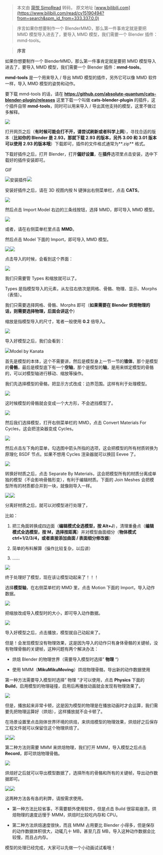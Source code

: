 > 本文由 [简悦 SimpRead](http://ksria.com/simpread/) 转码， 原文地址 [www.bilibili.com](https://www.bilibili.com/read/cv15190494?from=search&spm_id_from=333.337.0.0)

> 序言如果你想要制作一个 BlenderMMD，那么第一件事肯定就是要把 MMD 模型导入进去了，要导入 MMD 模型，我们需要一个 Blender 插件：mmd-tools。

> **序言**

如果你想要制作一个 BlenderMMD，那么第一件事肯定就是要把 MMD 模型导入进去了，要导入 MMD 模型，我们需要一个 Blender 插件：**mmd-tools**。

**mmd-tools** 是一个用来导入 / 导出 MMD 模型的插件，另外它可以像 MMD 软件一样，导入 MMD 模型的姿势和动作。

要下载 mmd-tools 的话，请在 **https://github.com/absolute-quantum/cats-blender-plugin/releases** 这里下载一个叫做 **cats-blender-plugin** 的插件，这个插件自带 **mmd-tools**，同时可以用来导入 / 导出其他支持的模型，这里不做过多解释。

![](http://i0.hdslb.com/bfs/article/71bf2cd56882a2e97f8b3477c9256f8b09f361d3.png)

打开网页之后（**有时候可能会打不开，请尝试刷新或者科学上网**），寻找合适的版本（**比如你的 Blender 是 2.93，那就下载 2.93 的版本，另外 3.00 和 3.01 版本可以使用 2.93 的版本哦**）下载即可，插件的文件格式通常为**.zip** 格式。

下载好插件之后，打开 Blender，打开**偏好设置**，在**插件**选项里点击安装，选中下载好的插件安装即可。

GIF

![](http://i0.hdslb.com/bfs/article/10dfe673cc30e17d8b6995681d63aa9c7e5e4bf2.gif)安装插件![](http://i0.hdslb.com/bfs/article/71bf2cd56882a2e97f8b3477c9256f8b09f361d3.png)

安装好插件之后，请在 3D 视图内按 N 键弹出右侧菜单栏，点击 **CATS**。

![](http://i0.hdslb.com/bfs/article/c99017b432b54abb0bc0ea635794a2d4ae39086c.png@482w_830h_progressive.webp)

然后点击 Import Model 右边的三条线按钮，选择 MMD，即可导入 MMD 模型。

![](http://i0.hdslb.com/bfs/article/48a99dc43a0d52e0d31f0b0944cdaa2c80042ecd.png@806w_356h_progressive.webp)

或者，请在右侧菜单栏里点击 **MMD**。

然后点击 Model 下面的 Import，即可导入 MMD 模型。

![](http://i0.hdslb.com/bfs/article/00074b6868a06457fc198db6053e7b0c07b454b2.png@732w_776h_progressive.webp)![](http://i0.hdslb.com/bfs/article/71bf2cd56882a2e97f8b3477c9256f8b09f361d3.png)

点击导入的时候，会看到这个界面：

![](http://i0.hdslb.com/bfs/article/532bd0524b7bc5e3e7abb5c733a1d615495673b2.png@663w_848h_progressive.webp)

我们只需要管 Types 和缩放就可以了。

Types 是指模型导入的元素，从左往右依次是网格、骨骼、物理、显示、Morphs（表情）。

我们只需要选择网格、骨骼、Morphs 即可（**如果需要在 Blender 烘焙物理的话，则需要选择物理，后面会讲这个**）

缩放是指模型导入的尺寸，笔者一般使用 **0.2** 倍导入。

![](http://i0.hdslb.com/bfs/article/71bf2cd56882a2e97f8b3477c9256f8b09f361d3.png)

导入好模型之后，我们会看到：

![](http://i0.hdslb.com/bfs/article/3e1c154510fd3ac78789f2eda3e7d89712edb9bb.png@942w_927h_progressive.webp)Model by Kanata

首先是模型的本体，这个不需要讲，然后是模型身上一节一节的**锥体**，那个是模型的**骨骼**，最后是模型底下有一个**空轴**，那个是模型的**轴**，是用来绑定模型的骨骼的，可以对模型轴进行移动、缩放等操作。

我们先选择模型的骨骼，把显示方式改成：边界范围。这样有利于处理模型。

![](http://i0.hdslb.com/bfs/article/163d3b6347046a9a2278e56256ab7abf88e0b2df.png@827w_899h_progressive.webp)

这时候模型的骨骼就会变成一个大方形，不会遮挡模型了。

![](http://i0.hdslb.com/bfs/article/4c9f9fd88150d6f78e13ba13d992c85c1ed964d0.png@942w_881h_progressive.webp)

然后我们选择模型，打开右侧菜单栏的 MMD，点击 Convert Materials For Cycles，这会把渲染器变成 Cycles。

![](http://i0.hdslb.com/bfs/article/53da5b58a653a3f6d4e7c7e4914932f805c75831.png@942w_839h_progressive.webp)

然后点击左下角的菜单，勾选图中箭头所指的选项，这会把模型的所有材质转换为原理化 BSDF 节点。如果不想用 Cycles 渲染器就可以换回 Eevee 了。

![](http://i0.hdslb.com/bfs/article/3d9188dd4b65c711e96bfe8fecb2cb60cb963342.png@827w_303h_progressive.webp)

转换好材质之后，点击 Separate By Materials，这会把模型所有的材质分离成单独的模型（不会影响骨骼形变），有利于编辑材质。下面的 Join Meshes 会把模型所有的材质都合并到一块，就像刚导入一样。

![](http://i0.hdslb.com/bfs/article/c602cc312212980114a30548325c603b0b7e95e1.png@662w_950h_progressive.webp)![](http://i0.hdslb.com/bfs/article/71bf2cd56882a2e97f8b3477c9256f8b09f361d3.png)

分离好材质之后，就可以对模型进行处理了，

比如：

1.  把三角面转换成四边面（**编辑模式全选模型，按 Alt+J**），清理重叠点（**编辑模式全选模型，按 M，选择按距离**）并对模型曲面细分（**物体模式 ctrl+1/2/3/4，或者直接添加曲面 / 表面细分修改器**）
    
2.  简单的布料解算（操作比较复杂，以后讲）
    
3.  ……
    

![](http://i0.hdslb.com/bfs/article/71bf2cd56882a2e97f8b3477c9256f8b09f361d3.png)

终于处理好了模型，现在该让模型动起来了！！！

选择**模型轴**，在右侧菜单栏的 MMD 里，点击 Motion 下面的 Import，导入动作数据。

![](http://i0.hdslb.com/bfs/article/852e4c2ad0e98e42f234812d4f47f76587b6b145.png@656w_963h_progressive.webp)

把缩放改成导入模型时的大小，即可导入动作数据。

![](http://i0.hdslb.com/bfs/article/8e0a2a725cd84301195eed1df22d154bd4989958.png@452w_402h_progressive.webp)

导入好模型之后，点击播放，模型就自己动起来了。

但是！会发现模型没有物理效果，这是因为导入的动作只有身体骨骼的关键帧，没有物理骨骼的关键帧，这种问题有两个解决办法：

*   烘焙 Blender 的物理世界（需要导入模型时选择” **物理** “）
    
*   使用 MMM（**MikuMikuMoving**）烘焙物理骨骼，导出新的动作数据使用
    

第一种方法需要导入模型时选择” 物理 “才可以使用，点击 **Physics** 下面的 **Build**，启用模型的物理碰撞，启用后再播放动画就会发现有物理效果了。

![](http://i0.hdslb.com/bfs/article/78d41a2697f39d3e29ab09eba2114f8000c514f9.png@741w_930h_progressive.webp)

但是，播放起来非常卡顿，这是因为模型的物理是在播放动画时才会运算，我们需要先把物理运算好（烘焙），这样播放就不会卡顿了。

在场景设置里点击刚体世界环境的烘焙，来烘焙模型的物理效果，烘焙好之后保存工程文件就可以保留住这个物理烘焙了。

![](http://i0.hdslb.com/bfs/article/8f03b8f57356609f7ae018da07230e245f94d80e.png@509w_888h_progressive.webp)![](http://i0.hdslb.com/bfs/article/71bf2cd56882a2e97f8b3477c9256f8b09f361d3.png)

第二种方法则需要 MMM 来烘焙物理，我们打开 MMM，导入模型之后点击 **Record**，即可烘焙物理骨骼。

![](http://i0.hdslb.com/bfs/article/8269868ae240acd5470b95623e2aa9fb2b049568.png@942w_146h_progressive.webp)

烘焙好之后就可以导出模型数据了，选择所有的骨骼和所有的关键帧，导出动作数据即可。

![](http://i0.hdslb.com/bfs/article/f33846aafd988fadfe3b6f705c7683caf06aab7c.png@792w_1040h_progressive.webp)![](http://i0.hdslb.com/bfs/article/71bf2cd56882a2e97f8b3477c9256f8b09f361d3.png)

这两种方法各有各的利弊，请按需求使用。

*   第一种方法比较省事，不需要额外使用软件，但是点击 Build 很容易崩溃，烘焙物理的速度远慢于 MMM，烘焙时比较吃内存和 CPU。
    
*   第二种方法烘焙速度很快，而且 MMM 占用要比 Blender 小得多，但是保存的动作数据体积很大，动辄几十 MB，甚至几百 MB，导入这种动作数据会比较慢，而且占内存。
    

模型的处理已经完成，大家可以先做一个小动画试试看哦！